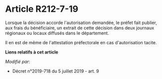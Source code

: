 # Article R212-7-19

Lorsque la décision accorde l'autorisation demandée, le préfet fait publier, aux frais du bénéficiaire, un extrait de cette
décision dans deux journaux régionaux ou locaux diffusés dans le département.

Il en est de même de l'attestation préfectorale en cas d'autorisation tacite.

**Liens relatifs à cet article**

_Modifié par_:

  - Décret n°2019-718 du 5 juillet 2019 - art. 9
